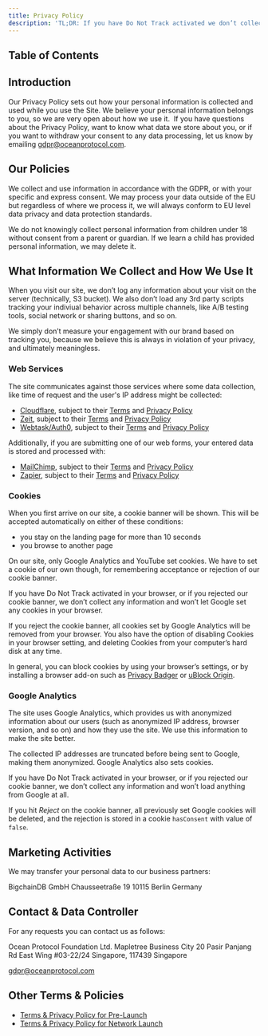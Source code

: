 ```yaml
---
title: Privacy Policy
description: 'TL;DR: If you have Do Not Track activated we don’t collect any information at all about your visit on our site. If deactivated, we make sure to only collect the bare minimum of information needed, as described in this Privacy Policy.'
---
```


## Table of Contents

## Introduction

Our Privacy Policy sets out how your personal information is collected and used while you use the Site. We believe your personal information belongs to you, so we are very open about how we use it.
​
If you have questions about the Privacy Policy, want to know what data we store about you, or if you want to withdraw your consent to any data processing, let us know by emailing gdpr@oceanprotocol.com.

## Our Policies

We collect and use information in accordance with the GDPR, or with your specific and express consent. We may process your data outside of the EU but regardless of where we process it, we will always conform to EU level data privacy and data protection standards.

We do not knowingly collect personal information from children under 18 without consent from a parent or guardian. If we learn a child has provided personal information, we may delete it.

## What Information We Collect and How We Use It

When you visit our site, we don’t log any information about your visit on the server (technically, S3 bucket). We also don’t load any 3rd party scripts tracking your indiviual behavior across multiple channels, like A/B testing tools, social network or sharing buttons, and so on.

We simply don’t measure your engagement with our brand based on tracking you, because we believe this is always in violation of your privacy, and ultimately meaningless.

### Web Services

The site communicates against those services where some data collection, like time of request and the user's IP address might be collected:

-   [Cloudflare](https://www.cloudflare.com), subject to their [Terms](https://www.cloudflare.com/terms/) and [Privacy Policy](https://www.cloudflare.com/privacypolicy/)
-   [Zeit](https://zeit.co/), subject to their [Terms](https://zeit.co/terms/) and [Privacy Policy](https://zeit.co/privacy)
-   [Webtask/Auth0](https://auth0.com), subject to their [Terms](https://auth0.com/terms/) and [Privacy Policy](https://auth0.com/privacy)

Additionally, if you are submitting one of our web forms, your entered data is stored and processed with:

-   [MailChimp](https://mailchimp.com/), subject to their [Terms](https://mailchimp.com/legal/terms/) and [Privacy Policy](https://mailchimp.com/legal/privacy/)
-   [Zapier](https://zapier.com/), subject to their [Terms](https://zapier.com/terms/) and [Privacy Policy](https://zapier.com/privacy/)

### Cookies

When you first arrive on our site, a cookie banner will be shown. This will be accepted automatically on either of these conditions:

-   you stay on the landing page for more than 10 seconds
-   you browse to another page

On our site, only Google Analytics and YouTube set cookies. We have to set a cookie of our own though, for remembering acceptance or rejection of our cookie banner.

If you have Do Not Track activated in your browser, or if you rejected our cookie banner, we don’t collect any information and won’t let Google set any cookies in your browser.

If you reject the cookie banner, all cookies set by Google Analytics will be removed from your browser. You also have the option of disabling Cookies in your browser setting, and deleting Cookies from your computer’s hard disk at any time.

In general, you can block cookies by using your browser’s settings, or by installing a browser add-on such as [Privacy Badger](https://www.eff.org/privacybadger) or [uBlock Origin](https://github.com/gorhill/uBlock).

### Google Analytics

The site uses Google Analytics, which provides us with anonymized information about our users (such as anonymized IP address, browser version, and so on) and how they use the site. We use this information to make the site better.

The collected IP addresses are truncated before being sent to Google, making them anonymized. Google Analytics also sets cookies.

If you have Do Not Track activated in your browser, or if you rejected our cookie banner, we don’t collect any information and won’t load anything from Google at all.

If you hit _Reject_ on the cookie banner, all previously set Google cookies will be deleted, and the rejection is stored in a cookie `hasConsent` with value of `false`.

## Marketing Activities

We may transfer your personal data to our business partners:

BigchainDB GmbH
Chausseetraße 19
10115 Berlin
Germany

## Contact & Data Controller

For any requests you can contact us as follows:

Ocean Protocol Foundation Ltd.
Mapletree Business City
20 Pasir Panjang Rd
East Wing #03-22/24
Singapore, 117439
Singapore

gdpr@oceanprotocol.com

## Other Terms & Policies

-   [Terms & Privacy Policy for Pre-Launch](/terms-prelaunch/)
-   [Terms & Privacy Policy for Network Launch](/terms-launch/)
